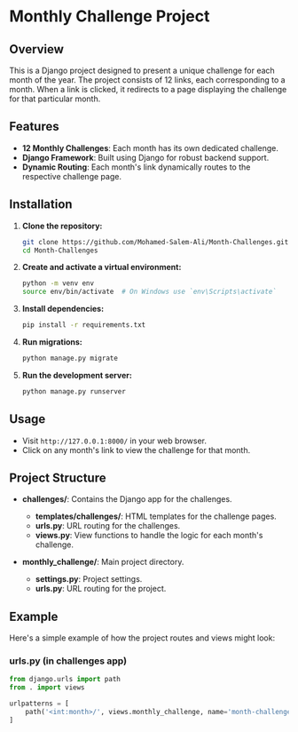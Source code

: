 # Monthly Challenge Project

## Overview
This is a Django project designed to present a unique challenge for each month of the year. The project consists of 12 links, each corresponding to a month. When a link is clicked, it redirects to a page displaying the challenge for that particular month.

## Features
- **12 Monthly Challenges**: Each month has its own dedicated challenge.
- **Django Framework**: Built using Django for robust backend support.
- **Dynamic Routing**: Each month's link dynamically routes to the respective challenge page.

## Installation

1. **Clone the repository:**
    ```bash
    git clone https://github.com/Mohamed-Salem-Ali/Month-Challenges.git
    cd Month-Challenges
    ```

2. **Create and activate a virtual environment:**
    ```bash
    python -m venv env
    source env/bin/activate  # On Windows use `env\Scripts\activate`
    ```

3. **Install dependencies:**
    ```bash
    pip install -r requirements.txt
    ```

4. **Run migrations:**
    ```bash
    python manage.py migrate
    ```

5. **Run the development server:**
    ```bash
    python manage.py runserver
    ```

## Usage

- Visit `http://127.0.0.1:8000/` in your web browser.
- Click on any month's link to view the challenge for that month.

## Project Structure

- **challenges/**: Contains the Django app for the challenges.
  - **templates/challenges/**: HTML templates for the challenge pages.
  - **urls.py**: URL routing for the challenges.
  - **views.py**: View functions to handle the logic for each month's challenge.

- **monthly_challenge/**: Main project directory.
  - **settings.py**: Project settings.
  - **urls.py**: URL routing for the project.

## Example

Here's a simple example of how the project routes and views might look:

### urls.py (in challenges app)
```python
from django.urls import path
from . import views

urlpatterns = [
    path('<int:month>/', views.monthly_challenge, name='month-challenge'),
]
